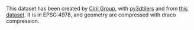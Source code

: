This dataset has been created by [Ciril Group](https://www.cirilgroup.com/en/), with [py3dtilers](https://github.com/VCityTeam/py3dtilers) and from [this dataset](https://data.grandlyon.com/jeux-de-donnees/maquettes-3d-texturees-2018-communes-metropole-lyon/info). It is in EPSG:4978, and geometry are compressed with draco compression.
